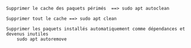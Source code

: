 	
	Supprimer le cache des paquets périmés  ==> sudo apt autoclean

	Supprimer tout le cache ==> sudo apt clean

	Supprimer les paquets installés automatiquement comme dépendances et devenus inutiles  
		sudo apt autoremove


	
